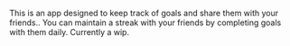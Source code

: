 This is an app designed to keep track of goals and share them with your friends.. You can maintain a streak with your friends by completing goals with them daily. Currently a wip.
